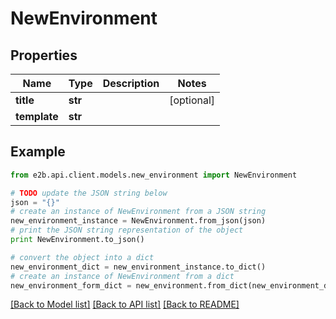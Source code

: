 # NewEnvironment


## Properties
Name | Type | Description | Notes
------------ | ------------- | ------------- | -------------
**title** | **str** |  | [optional] 
**template** | **str** |  | 

## Example

```python
from e2b.api.client.models.new_environment import NewEnvironment

# TODO update the JSON string below
json = "{}"
# create an instance of NewEnvironment from a JSON string
new_environment_instance = NewEnvironment.from_json(json)
# print the JSON string representation of the object
print NewEnvironment.to_json()

# convert the object into a dict
new_environment_dict = new_environment_instance.to_dict()
# create an instance of NewEnvironment from a dict
new_environment_form_dict = new_environment.from_dict(new_environment_dict)
```
[[Back to Model list]](../README.md#documentation-for-models) [[Back to API list]](../README.md#documentation-for-api-endpoints) [[Back to README]](../README.md)


